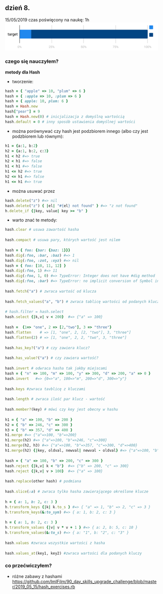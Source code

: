 ## dzień 8.
15/05/2019
czas poświęcony na naukę: 1h
![my target](https://github.com/ImIFilm/90_day_skills_upgrade_challenge/blob/master/2019_05_15/target1.PNG)

### czego się nauczyłem?
**metody dla Hash**
- tworzenie:
```ruby
hash = { "apple" => 10, "plum" => 6 }
hash = { :apple => 10, :plum => 6 }
hash = { apple: 10, plum: 6 }
hash = Hash.new
hash["pear"] = 9
hash = Hash.new(0) # inicjalizacja z domyślną wartością
hash.default = 0 # inny sposób ustawienia domyślnej wartości
```

- można porównywać czy hash jest podzbiorem innego (albo czy jest podzbiorem lub równym):
```ruby
h1 = {a:1, b:2}
h2 = {a:1, b:2, c:3}
h1 < h2 #=> true
h2 < h1 #=> false
h1 < h1 #=> false
h1 <= h2 #=> true
h2 <= h1 #=> false
h1 <= h1 #=> true
```

- można usuwać przez
```ruby
hash.delete("z") #=> nil
hash.delete("z") { |el| "#{el} not found" } #=> "z not found"
h.delete_if {|key, value| key >= "b" }
```

- warto znać te metody:
```ruby
hash.clear # usuwa zawartość hasha

hash.compact # usuwa pary, których wartość jest nilem

hash = { foo: {bar: {baz: 1}}}
hash.dig(:foo, :bar, :baz) #=> 1
hash.dig(:foo, :zot, :xyz) #=> nil
hash = { foo: [10, 11, 12] }
hash.dig(:foo, 1) #=> 11
hash.dig(:foo, 1, 0) #=> TypeError: Integer does not have #dig method
hash.dig(:foo, :bar) #=> TypeError: no implicit conversion of Symbol into Integer

hash.fetch("a") # zwraca wartość od klucza

hash.fetch_values("a", "b") # zwraca tablicę wartości od podanych kluczy, albo zwraca KeyError jak nie ma klucza

# hash.filter = hash.select
hash.select {|k,v| v < 200}  #=> {"a" => 100}

hash =  {1=> "one", 2 => [2,"two"], 3 => "three"}
hash.flatten    # => [1, "one", 2, [2, "two"], 3, "three"]
hash.flatten(2) # => [1, "one", 2, 2, "two", 3, "three"]

hash.has_key?("a") # czy zawiera klucz?

hash.has_value?("a") # czy zawiera wartość?

hash.invert # odwraca hasha tak jakby miejscami
hash = { "n" => 100, "m" => 100, "y" => 300, "d" => 200, "a" => 0 }
hash.invert   #=> {0=>"a", 100=>"m", 200=>"d", 300=>"y"}

hash.keys #zwraca tavblicę z kluczami

hash.length # zwraca ilość par klucz - wartość

hash.member?(key) # mówi czy key jest obecny w hashu

h1 = { "a" => 100, "b" => 200 }
h2 = { "b" => 246, "c" => 300 }
h3 = { "b" => 357, "d" => 400 }
h1.merge #=> {"a"=>100, "b"=>200}
h1.merge(h2) #=> {"a"=>100, "b"=>246, "c"=>300}
h1.merge(h2, h3) #=> {"a"=>100, "b"=>357, "c"=>300, "d"=>400}
h1.merge(h2) {|key, oldval, newval| newval - oldval} #=> {"a"=>100, "b"=>46,  "c"=>300}

hash = { "a" => 100, "b" => 200, "c" => 300 }
hash.reject {|k,v| k < "b"}  #=> {"b" => 200, "c" => 300}
hash.reject {|k,v| v > 100}  #=> {"a" => 100}

hash.replace(other hash) # podmiana

hash.slice(:a) # zwraca tylko hasha zawierającego określone klucze

h = { a: 1, b: 2, c: 3 }
h.transform_keys {|k| k.to_s } #=> { "a" => 1, "b" => 2, "c" => 3 }
h.transform_keys(&:to_sym) #=> { a: 1, b: 2, c: 3 }

h = { a: 1, b: 2, c: 3 }
h.transform_values {|v| v * v + 1 } #=> { a: 2, b: 5, c: 10 }
h.transform_values(&:to_s) #=> { a: "1", b: "2", c: "3" }

hash.values #zwraca wszystkie wartości z hasha

hash.values_at(key1, key2) #zwraca wartości dla podanych kluczy
```

### co przećwiczyłem?
- różne zabawy z hashami https://github.com/ImIFilm/90_day_skills_upgrade_challenge/blob/master/2019_05_15/hash_exercises.rb
